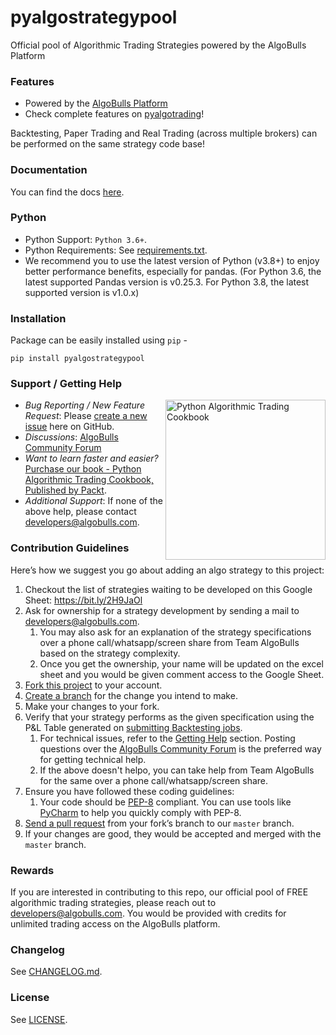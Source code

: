 # pyalgostrategypool
Official pool of Algorithmic Trading Strategies powered by the AlgoBulls Platform


### Features
- Powered by the [AlgoBulls Platform](https://algobulls.com)
- Check complete features on [pyalgotrading](https://github.com/algobulls/pyalgotrading#features)!
    
Backtesting, Paper Trading and Real Trading (across multiple brokers) can be performed on the same strategy code base!

### Documentation
You can find the docs [here](https://algobulls.github.io/pyalgotrading/).

### Python 
- Python Support: `Python 3.6+`.
- Python Requirements: See [requirements.txt](https://github.com/algobulls/pyalgostrategypool/blob/master/requirements.txt).
- We recommend you to use the latest version of Python (v3.8+) to enjoy better performance benefits, especially for pandas. (For Python 3.6, the latest supported Pandas version is v0.25.3. For Python 3.8, the latest supported version is v1.0.x)

### Installation
Package can be easily installed using `pip` - 
```
pip install pyalgostrategypool
```

### Support / Getting Help

<a href="https://www.packtpub.com/product/python-algorithmic-trading-cookbook/9781838989354"><img src="https://static.packt-cdn.com/products/9781838989354/cover/smaller" alt="Python Algorithmic Trading Cookbook" height="256px" align="right"></a>

- *Bug Reporting / New Feature Request*: Please [create a new issue](https://github.com/algobulls/pyalgostrategypool/issues/new) here on GitHub.
- *Discussions*: [AlgoBulls Community Forum](https://community.algobulls.com)
- *Want to learn faster and easier?* [Purchase our book - Python Algorithmic Trading Cookbook, Published by Packt](https://www.packtpub.com/product/python-algorithmic-trading-cookbook/9781838989354).
- *Additional Support*: If none of the above help, please contact [developers@algobulls.com](mailto:developers@algobulls.com).

### Contribution Guidelines
Here’s how we suggest you go about adding an algo strategy to this project:

1. Checkout the list of strategies waiting to be developed on this Google Sheet: https://bit.ly/2H9JaOl
2. Ask for ownership for a strategy development by sending a mail to [developers@algobulls.com](mailto:developers@algobulls.com). 
    1. You may also ask for an explanation of the strategy specifications over a phone call/whatsapp/screen share from Team AlgoBulls based on the strategy complexity.
    1. Once you get the ownership, your name will be updated on the excel sheet and you would be given comment access to the Google Sheet.    
1. [Fork this project][fork] to your account.
1. [Create a branch][branch] for the change you intend to make.
1. Make your changes to your fork.
1. Verify that your strategy performs as the given specification using the P&L Table generated on [submitting Backtesting jobs](https://algobulls.github.io/pyalgotrading/testing/#submit-a-job). 
    1. For technical issues, refer to the [Getting Help](https://github.com/algobulls/pyalgostrategypool#support--getting-help) section. Posting questions over the [AlgoBulls Community Forum](https://community.algobulls.com) is the preferred way for getting technical help.
    1. If the above doesn't helpo, you can take help from Team AlgoBulls for the same over a phone call/whatsapp/screen share.
1. Ensure you have followed these coding guidelines:
    1. Your code should be [PEP-8](https://www.python.org/dev/peps/pep-0008/) compliant. You can use tools like [PyCharm](https://www.jetbrains.com/pycharm/download/) to help you quickly comply with PEP-8.
1. [Send a pull request][pr] from your fork’s branch to our `master` branch.
1. If your changes are good, they would be accepted and merged with the `master` branch.

[fork]: https://help.github.com/articles/fork-a-repo/
[branch]: https://help.github.com/articles/creating-and-deleting-branches-within-your-repository
[pr]: https://help.github.com/articles/using-pull-requests/

### Rewards
If you are interested in contributing to this repo, our official pool of FREE algorithmic trading strategies, please reach out to [developers@algobulls.com](mailto:developers@algobulls.com). You would be provided with credits for unlimited trading access on the AlgoBulls platform.

### Changelog
See [CHANGELOG.md](https://github.com/algobulls/pyalgostrategypool/blob/master/CHANGELOG.md).

### License
See [LICENSE](https://github.com/algobulls/pyalgostrategypool/blob/master/LICENSE).
